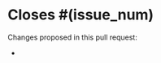 <!-- To ensure we can review your pull request promptly please complete this template entirely. -->

<!-- Please reference the issue number here. You can replace "Fixes" with "Closes" if it makes more sense. -->
# Closes #(issue_num)

Changes proposed in this pull request:
<!-- Please list all changes/additions here. -->
-
